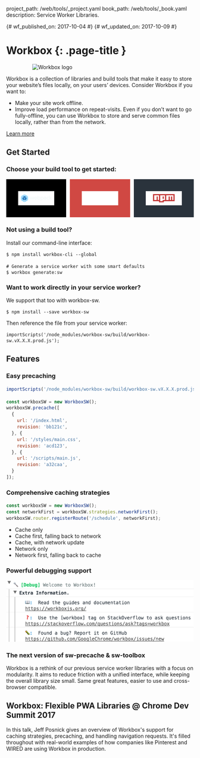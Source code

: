 project_path: /web/tools/_project.yaml
book_path: /web/tools/_book.yaml
description: Service Worker Libraries.

{# wf_published_on: 2017-10-04 #}
{# wf_updated_on: 2017-10-09 #}

<style>
.index__install-options {
  display: flex;
  flex-direction: column;
  width: 100%;
  margin-bottom: 16px;
}

.index__install-option {
  display: flex;
  width: 100%;

  justify-content: center;
  align-items: center;

  padding: 32px 32px;
  box-sizing: border-box;
}

.index__install-option img {
  width: 100%;
}

.index__install-webpack {
  background-color: black;
}

.index__install-gulp {
  background-color: #D04843;
  margin: 10px 0;
}

.index__install-npm {
  background-color: #2a333c;
}

.workbox-logo {
  padding: 0 30px;
}

.page-title {
  display: none;
}

@media (min-width: 780px) {
  .index__install-options {
    flex-direction: row;
  }

  .index__install-option {
    width: 0;
    flex: 1;
  }

  .index__install-gulp {
    margin: 0 10px;
  }
}
</style>

# Workbox {: .page-title }

<figure class="attempt-right workbox-logo">
  <img src="/web/tools/workbox/thumb.png" alt="Workbox logo">
</figure>

Workbox is a collection of libraries and build tools that make it easy to
store your website’s files locally, on your users’ devices. Consider Workbox
if you want to:

- Make your site work offline.
- Improve load performance on repeat-visits. Even if you don’t want to go
fully-offline, you can use Workbox to store and serve common files locally,
rather than from the network.

<p><a class="button" href="overview">Learn more</a></p>

## Get Started
### Choose your build tool to get started:

<div class="index__install-options">
  <a href="./get-started/webpack.html" class="index__install-option index__install-webpack">
    <img src="images/third_party/webpack-logo.svg" alt="Install Workbox's Webpack plugin">
  </a>

  <a href="./get-started/gulp.html" class="index__install-option index__install-gulp">
    <img src="images/third_party/gulp-logo.svg" alt="Install Workbox to work with Gulp">
  </a>

  <a href="./get-started/npm-script.html" class="index__install-option index__install-npm">
    <img src="images/third_party/npm-logo.svg" alt="Install Workbox to work with NPM Scripts">
  </a>
</div>

### Not using a build tool?

Install our command-line interface:

```
$ npm install workbox-cli --global

# Generate a service worker with some smart defaults
$ workbox generate:sw
```

### Want to work directly in your service worker?

We support that too with workbox-sw.

```
$ npm install --save workbox-sw
```

Then reference the file from your service worker:

```
importScripts('/node_modules/workbox-sw/build/workbox-sw.vX.X.X.prod.js');
```

## Features

### Easy precaching

```javascript
importScripts('/node_modules/workbox-sw/build/workbox-sw.vX.X.X.prod.js');

const workboxSW = new WorkboxSW();
workboxSW.precache([
  {
    url: '/index.html',
    revision: 'bb121c',
  }, {
    url: '/styles/main.css',
    revision: 'acd123',
  }, {
    url: '/scripts/main.js',
    revision: 'a32caa',
  }
]);
```

### Comprehensive caching strategies

```javascript
const workboxSW = new WorkboxSW();
const networkFirst = workboxSW.strategies.networkFirst();
workboxSW.router.registerRoute('/schedule', networkFirst);
```

- Cache only
- Cache first, falling back to network
- Cache, with network update
- Network only
- Network first, falling back to cache

### Powerful debugging support

<img src="images/workbox-logging.png" alt="Example of Workbox Logging." />

### The next version of sw-precache &amp; sw-toolbox

Workbox is a rethink of our previous service worker libraries with a focus on
modularity. It aims to reduce friction with a unified interface, while keeping
the overall library size small. Same great features, easier to use and
cross-browser compatible.

## Workbox: Flexible PWA Libraries @ Chrome Dev Summit 2017

In this talk, Jeff Posnick gives an overview of Workbox's support for caching
strategies, precaching, and handling navigation requests. It's filled throughout
with real-world examples of how companies like Pinterest and WIRED are using
Workbox in production.

<div class="video-wrapper">
  <iframe class="devsite-embedded-youtube-video" data-video-id="DtuJ55tmjps"
          data-autohide="1" data-showinfo="0" frameborder="0" allowfullscreen>
  </iframe>
</div>
